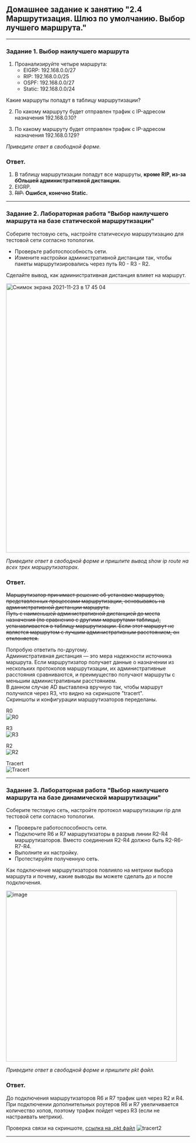 ## Домашнее задание к занятию "2.4	Маршрутизация. Шлюз по умолчанию.  Выбор лучшего маршрута."  

---

### Задание 1. Выбор наилучшего маршрута

1. Проанализируйте четыре маршрута:   
   - EIGRP: 192.168.0.0/27   
   - RIP: 192.168.0.0/25     
   - OSPF: 192.168.0.0/27      
   - Static: 192.168.0.0/24   
     
Какие маршруты попадут в таблицу маршрутизации?

2. По какому маршруту будет отправлен трафик с IP-адресом назначения 192.168.0.10?

3. По какому маршруту будет отправлен трафик с IP-адресом назначения 192.168.0.129?

*Приведите ответ в свободной форме.*

### Ответ.  

1. В таблицу маршрутизации попадут все маршруты, **кроме RIP, из-за бОльшей административной дистанции.**     
2. EIGRP.  
3. ~~RIP.~~  **Ошибся, конечно Static.**  

---

### Задание 2. Лабораторная работа "Выбор наилучшего маршрута на базе статической маршрутизации"

Соберите тестовую сеть, настройте статическую маршрутизацию для тестовой сети согласно топологии. 

-	Проверьте работоспособность сети. 
-	Измените настройки административной дистанции так, чтобы пакеты маршрутизировались через путь R0 - R3 - R2.

Сделайте вывод, как административная дистанция влияет на маршрут.

<img width="737" alt="Снимок экрана 2021-11-23 в 17 45 04" src="https://user-images.githubusercontent.com/73060384/143046501-32c03615-6ea6-4bd8-a925-5ad11234b65a.png">

*Приведите ответ в свободной форме и пришлите вывод show ip route на всех трех маршрутизаторах.*

### Ответ.  

~~Маршрутизатор принимает решение об установке маршрутов, представленных процессами маршрутизации, основываясь на административной дистанции маршрута.  
Путь с наименьшей административной дистанцией до места назначения (по сравнению с другими маршрутами таблицы), устанавливается в таблицу маршрутизации. Если этот маршрут не является маршрутом с лучшим административным расстоянием, он отклоняется.~~  

Попробую ответить по-другому.  
Административная дистанция — это мера надежности источника маршрута. Если маршрутизатор получает данные о назначении из нескольких протоколов маршрутизации, их административные расстояния сравниваются, и преимущество получают маршруты с меньшим административным расстоянием.  
В данном случае AD выставлена вручную так, чтобы маршрут получился через R3, что видно на скриншоте "tracert".  
Скриншоты и конфигурации маршрутизаторов переделаны.   

R0  
![R0](pic/R0.png)  

R3  
![R3](pic/R3.png)  

R2  
![R2](pic/R2.png)  

Tracert  
![Tracert](pic/tracert3.png)  

---  

### Задание 3. Лабораторная работа "Выбор наилучшего маршрута на базе динамической маршрутизации"

Соберите тестовую сеть, настройте протокол маршрутизации rip для тестовой сети согласно топологии. 

-	Проверьте работоспособность сети. 
-	Подключите R6 и R7 маршрутизаторы в разрыв линии R2-R4 маршрутизаторов. Вместо соединения R2-R4 должно быть R2-R6-R7-R4.
-	Выполните их настройку. 
-	Протестируйте полученную сеть. 

Как подключение маршрутизаторов повлияло на метрики выбора маршрута и почему, какие выводы вы можете сделать до и после подключения.

<img width="468" alt="image" src="https://user-images.githubusercontent.com/73060384/142831858-71671547-a415-4d74-bb09-469de2367f4a.png">

*Приведите ответ в свободной форме и пришлите pkt файл.*

### Ответ.  

До подключения маршрутизаторов R6 и R7 трафик шел через R2 и R4.  
При подключении дополнительных роутеров R6 и R7 увеличивается количество хопов, поэтому трафик пойдет через R3 (если не настраивать метрики).  

Проверка связи на скриншоте, [ссылка на .pkt файл](https://disk.yandex.ru/d/NVxXU4Zv2H-W3g)
![tracert2](pic/tracert2.png)  

---  
